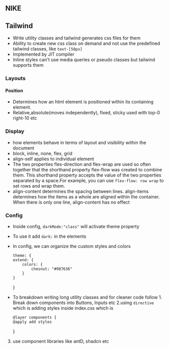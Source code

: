 ## NIKE

## Tailwind

- Write utility classes and tailwind generates css files for them
- Ability to create new css class on demand and not use the predefined tailwind classes, like `text-[50px]`
- Implemented by JIT compiler
- Inline styles can't use media queries or pseudo classes but tailwind supports them

### Layouts

#### Position

- Determines how an html element is positioned within its containing element.
- Relative,absolute(moves independently), fixed, sticky used with top-0 right-10 etc

### Display

- how elements behave in terms of layout and visibility within the document
- block, inline, none, flex, grid
- align-self applies to individual element
- The two properties flex-direction and flex-wrap are used so often together that the shorthand property flex-flow was created to combine them. This shorthand property accepts the value of the two properties separated by a space.For example, you can use `flex-flow: row wrap` to set rows and wrap them.
- align-content determines the spacing between lines. align-items determines how the items as a whole are aligned within the container. When there is only one line, align-content has no effect

### Config

- Inside config, `darkMode:"class"` will activate theme property
- To use it add `dark:` in the elements
- In config, we can organize the custom styles and colors

      theme: {
      extend: {
          colors: {
              chesnut: "#987636"
          }
      }

  }

- To breakdown writing long utility classes and for cleaner code follow 1. Break down components into Buttons, Inputs etc 2.using `directive` which is adding styles inside index.css which is

      @layer components {
      @apply add styles

  }

3. use component libraries like antD, shadcn etc
